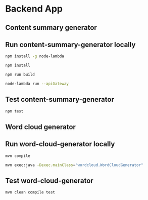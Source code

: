 # Backend App

## Content summary generator

## Run content-summary-generator locally

```sh
npm install -g node-lambda

npm install

npm run build

node-lambda run --apiGateway
```

## Test content-summary-generator

```sh
npm test
```

## Word cloud generator

## Run word-cloud-generator locally

```sh
mvn compile

mvn exec:java -Dexec.mainClass="wordcloud.WordCloudGenerator"
```

## Test word-cloud-generator

```sh
mvn clean compile test
```
